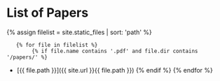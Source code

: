 # List of Papers

{% assign filelist = site.static_files | sort: 'path'  %}
    
       {% for file in filelist %}
            {% if file.name contains '.pdf' and file.dir contains '/papers/' %}
 - [{{ file.path }}]({{ site.url }}{{ file.path }})
            {% endif %}
        {% endfor %}
        
        
